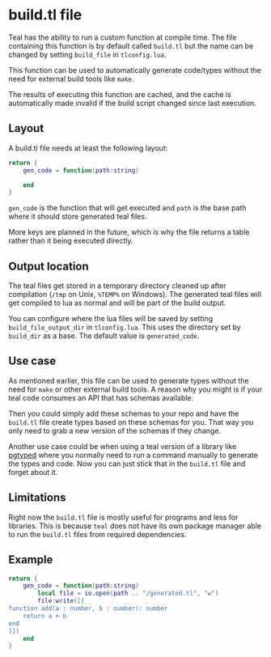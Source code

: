 # build.tl file
Teal has the ability to run a custom function at compile time. The file containing this function is by default called `build.tl` but the name can be changed by setting `build_file` in `tlconfig.lua`.

This function can be used to automatically generate code/types without the need for external build tools like `make`. 

The results of executing this function are cached, and the cache is automatically made invalid if the build script changed since last execution. 
## Layout

A build.tl file needs at least the following layout:
```lua
return {
    gen_code = function(path:string)

    end
}
```
`gen_code` is the function that will get executed and `path` is the base path where it should store generated teal files.

More keys are planned in the future, which is why the file returns a table rather than it being executed directly.

## Output location

The teal files get stored in a temporary directory cleaned up after compilation (`/tmp` on Unix, `%TEMP%` on Windows). The generated teal files will get compiled to lua as normal and will be part of the build output.

You can configure where the lua files will be saved by setting `build_file_output_dir` in `tlconfig.lua`. This uses the directory set by `build_dir` as a base. The default value is `generated_code`.

## Use case

As mentioned earlier, this file can be used to generate types without the need for `make` or other external build tools. A reason why you might is if your teal code consumes an API that has schemas available.

Then you could simply add these schemas to your repo and have the `build.tl` file create types based on these schemas for you. That way you only need to grab a new version of the schemas if they change.

Another use case could be when using a teal version of a library like [pgtyped](https://github.com/adelsz/pgtyped) where you normally need to run a command manually to generate the types and code. Now you can just stick that in the `build.tl` file and forget about it.

## Limitations

Right now the `build.tl` file is mostly useful for programs and less for libraries. This is because `teal` does not have its own package manager able to run the `build.tl` files from required dependencies.

## Example

```lua
return {
    gen_code = function(path:string) 
        local file = io.open(path .. "/generated.tl", "w")
        file:write([[
function add(a : number, b : number): number
    return a + b
end
]])
    end
}
```
